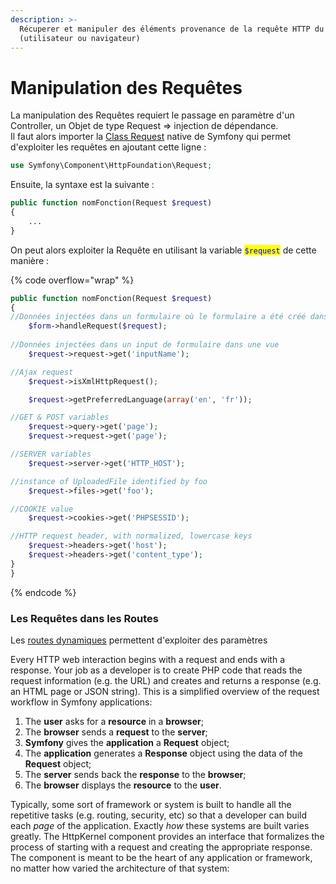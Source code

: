 ```yaml
---
description: >-
  Récuperer et manipuler des éléments provenance de la requête HTTP du client
  (utilisateur ou navigateur)
---
```


# Manipulation des Requêtes

La manipulation des Requêtes requiert le passage en paramètre d'un Controller, un Objet de type Request => injection de dépendance. \
Il faut alors importer la [Class Request](https://github.com/symfony/symfony/blob/6.1/src/Symfony/Component/HttpFoundation/Request.php) native de Symfony qui permet d'exploiter les requêtes en ajoutant cette ligne :&#x20;

```php
use Symfony\Component\HttpFoundation\Request;
```

Ensuite, la syntaxe est la suivante :&#x20;

```php
public function nomFonction(Request $request)
{ 
    ...
}
```

On peut alors exploiter la Requête en utilisant la variable <mark style="color:blue;">`$request`</mark> de cette manière :&#x20;

{% code overflow="wrap" %}
```php
public function nomFonction(Request $request)
{ 
//Données injectées dans un formulaire où le formulaire a été créé dans le     Controller grace à l'instruction : $form=$this>createForm( ... );
    $form->handleRequest($request);
    
//Données injectées dans un input de formulaire dans une vue
    $request->request->get('inputName');

//Ajax request
    $request->isXmlHttpRequest();

    $request->getPreferredLanguage(array('en', 'fr'));

//GET & POST variables
    $request->query->get('page');
    $request->request->get('page');

//SERVER variables 
    $request->server->get('HTTP_HOST');

//instance of UploadedFile identified by foo
    $request->files->get('foo');

//COOKIE value
    $request->cookies->get('PHPSESSID');

//HTTP request header, with normalized, lowercase keys
    $request->headers->get('host');
    $request->headers->get('content_type');
}
}
```
{% endcode %}

### Les Requêtes dans les Routes

Les [routes dynamiques](../routes/routes-dynamiques.md) permettent d'exploiter des paramètres



Every HTTP web interaction begins with a request and ends with a response. Your job as a developer is to create PHP code that reads the request information (e.g. the URL) and creates and returns a response (e.g. an HTML page or JSON string). This is a simplified overview of the request workflow in Symfony applications:

1. The **user** asks for a **resource** in a **browser**;
2. The **browser** sends a **request** to the **server**;
3. **Symfony** gives the **application** a **Request** object;
4. The **application** generates a **Response** object using the data of the **Request** object;
5. The **server** sends back the **response** to the **browser**;
6. The **browser** displays the **resource** to the **user**.

Typically, some sort of framework or system is built to handle all the repetitive tasks (e.g. routing, security, etc) so that a developer can build each _page_ of the application. Exactly _how_ these systems are built varies greatly. The HttpKernel component provides an interface that formalizes the process of starting with a request and creating the appropriate response. The component is meant to be the heart of any application or framework, no matter how varied the architecture of that system:
